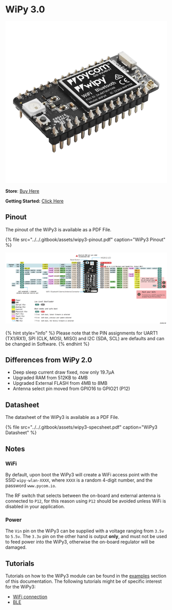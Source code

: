 # WiPy 3.0

![](../../.gitbook/assets/wipy3.png)

**Store**: [Buy Here](http://www.pycom.io/wipy-3)

**Getting Started:** [Click Here](https://docs.pycom.io/chapter/gettingstarted/connection/wipy.html)

## Pinout

The pinout of the WiPy3 is available as a PDF File.

{% file src="../../.gitbook/assets/wipy3-pinout.pdf" caption="WiPy3 Pinout" %}

![](../../.gitbook/assets/wipy3-pinout.png)

{% hint style="info" %}
Please note that the PIN assignments for UART1 \(TX1/RX1\), SPI \(CLK, MOSI, MISO\) and I2C \(SDA, SCL\) are defaults and can be changed in Software.
{% endhint %}

## Differences from WiPy 2.0

* Deep sleep current draw fixed, now only 19.7µA
* Upgraded RAM from 512KB to 4MB
* Upgraded External FLASH from 4MB to 8MB
* Antenna select pin moved from GPIO16 to GPIO21 \(P12\)

## Datasheet

The datasheet of the WiPy3 is available as a PDF File.

{% file src="../../.gitbook/assets/wipy3-specsheet.pdf" caption="WiPy3 Datasheet" %}

## Notes

### WiFi

By default, upon boot the WiPy3 will create a WiFi access point with the SSID `wipy-wlan-XXXX`, where `XXXX` is a random 4-digit number, and the password `www.pycom.io`.

The RF switch that selects between the on-board and external antenna is connected to `P12`, for this reason using `P12` should be avoided unless WiFi is disabled in your application.

### Power

The `Vin` pin on the WiPy3 can be supplied with a voltage ranging from `3.5v` to `5.5v`. The `3.3v` pin on the other hand is output **only**, and must not be used to feed power into the WiPy3, otherwise the on-board regulator will be damaged.

## Tutorials

Tutorials on how to the WiPy3 module can be found in the [examples](../../tutorials/introduction.md) section of this documentation. The following tutorials might be of specific interest for the WiPy3:

* [WiFi connection](../../tutorials/all/wlan.md)
* [BLE](../../tutorials/all/ble.md)

